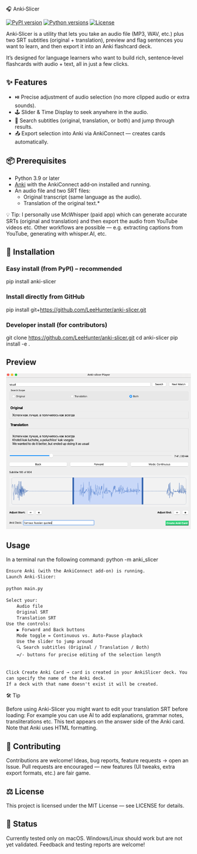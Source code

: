 🎧 Anki‑Slicer

[![PyPI version](https://img.shields.io/pypi/v/anki-slicer.svg)](https://pypi.org/project/anki-slicer/)
[![Python versions](https://img.shields.io/pypi/pyversions/anki-slicer.svg)](https://pypi.org/project/anki-slicer/)
[![License](https://img.shields.io/github/license/leehunter/Anki-slicer)](LICENSE)

Anki‑Slicer is a utility that lets you take an audio file (MP3, WAV, etc.) plus two SRT subtitles (original + translation), preview and flag sentences you want to learn, and then export it into an Anki flashcard deck. 

It’s designed for language learners who want to build rich, sentence‑level flashcards with audio + text, all in just a few clicks. 

## ✨ Features

* ⏯️ Precise adjustment of audio selection (no more clipped audio or extra sounds).
* 🕹 Slider & Time Display to seek anywhere in the audio.
* 🔎 Search subtitles (original, translation, or both) and jump through results.
* 📤 Export selection into Anki via AnkiConnect — creates cards automatically.
   

## 📦 Prerequisites

* Python 3.9 or later
* [Anki](https://apps.ankiweb.net/) with the AnkiConnect add‑on installed and running.
* An audio file and two SRT files:
    * Original transcript (same language as the audio).
    * Translation of the original text.*

💡 Tip: I personally use McWhisper (paid app) which can generate accurate SRTs (original and translation) and then export  the audio from YouTube videos etc. Other workflows are possible — e.g. extracting captions from YouTube, generating with whisper.AI, etc.


## 🚀 Installation

### Easy install (from PyPI) – **recommended**

pip install anki-slicer

### Install directly from GitHub
pip install git+https://github.com/LeeHunter/anki-slicer.git

### Developer install (for contributors)
git clone https://github.com/LeeHunter/anki-slicer.git
cd anki-slicer
pip install -e .

## Preview
![Anki-Slicer screenshot](images/SCR-20250912-gpjp.png)


## Usage

   In a terminal run the following command: python -m anki_slicer

    Ensure Anki (with the AnkiConnect add-on) is running.
    Launch Anki‑Slicer:

    python main.py

    Select your:
        Audio file
        Original SRT
        Translation SRT
    Use the controls:
        ▶ Forward and Back buttons
        Mode toggle = Continuous vs. Auto‑Pause playback
        Use the slider to jump around
        🔍 Search subtitles (Original / Translation / Both)
        =/- buttons for precise editing of the selection length
        
    
    Click Create Anki Card → card is created in your AnkiSlicer deck. You can specify the name of the Anki deck.
    If a deck with that name doesn't exist it will be created. 



🛠 Tip

Before using Anki-Slicer you might want to edit your translation SRT before loading:
For example you can use AI to add explanations, grammar notes, transliterations etc. 
This text appears on the answer side of the Anki card. Note that Anki uses HTML formatting. 
    

## 🤝 Contributing

Contributions are welcome!
Ideas, bug reports, feature requests → open an Issue.
Pull requests are encouraged — new features (UI tweaks, extra export formats, etc.) are fair game.

## ⚖️ License

This project is licensed under the MIT License — see LICENSE for details.

## 🧪 Status

Currently tested only on macOS. Windows/Linux should work but are not yet validated.
Feedback and testing reports are welcome!

